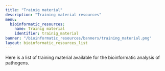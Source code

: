 ```yaml
---
title: "Trainig material"
description: "Training material resources"
menu:
  bioinformatic_resources:
    name: Trainig material
    identifier: trainig_material
banner: "/bioinformatic_resources/banners/training_material.png"
layout: bioinformatic_resources_list
---
```


Here is a list of training material available for the bioinformatic analysis of pathogens.
